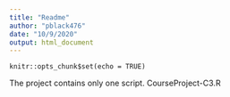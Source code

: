 ```yaml
---
title: "Readme"
author: "pblack476"
date: "10/9/2020"
output: html_document
---
```


```{r setup, include=FALSE}
knitr::opts_chunk$set(echo = TRUE)
```

The project contains only one script. CourseProject-C3.R
